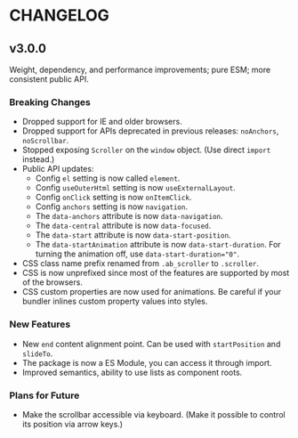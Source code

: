 # CHANGELOG

## v3.0.0

Weight, dependency, and performance improvements; pure ESM; more consistent public API.

### Breaking Changes

- Dropped support for IE and older browsers.
- Dropped support for APIs deprecated in previous releases: `noAnchors`, `noScrollbar`.
- Stopped exposing `Scroller` on the `window` object. (Use direct `import` instead.)
- Public API updates:
  - Config `el` setting is now called `element`.
  - Config `useOuterHtml` setting is now `useExternalLayout`.
  - Config `onClick` setting is now `onItemClick`.
  - Config `anchors` setting is now `navigation`.
  - The `data-anchors` attribute is now `data-navigation`.
  - The `data-central` attribute is now `data-focused`.
  - The `data-start` attribute is now `data-start-position`.
  - The `data-startAnimation` attribute is now `data-start-duration`. For turning the animation off, use `data-start-duration="0"`.
- CSS class name prefix renamed from `.ab_scroller` to `.scroller`.
- CSS is now unprefixed since most of the features are supported by most of the browsers.
- CSS custom properties are now used for animations. Be careful if your bundler inlines custom property values into styles.

### New Features

- New `end` content alignment point. Can be used with `startPosition` and `slideTo`.
- The package is now a ES Module, you can access it through import.
- Improved semantics, ability to use lists as component roots.

### Plans for Future

- Make the scrollbar accessible via keyboard. (Make it possible to control its position via arrow keys.)
